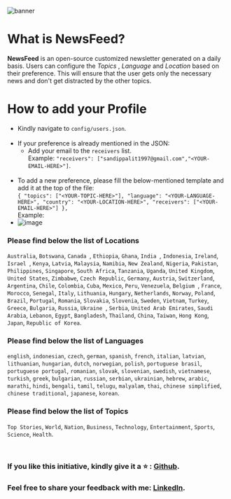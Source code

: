 ![banner](https://user-images.githubusercontent.com/48781286/220149360-f65a1cc2-3cdc-4f8a-9480-f2b799e138fe.jpg)

# What is NewsFeed?

**NewsFeed** is an open-source customized newsletter generated on a daily basis. Users can configure the _Topics_ , _Language_ and _Location_ based on their preference. This will ensure that the user gets only the necessary news and don't get distracted by the other topics.

# How to add your Profile

- Kindly navigate to `config/users.json`.<br><br>
- If your preference is already mentioned in the JSON:<br>
  - Add your email to the `receivers` list. <br> Example: `"receivers": ["sandippalit1997@gmail.com","<YOUR-EMAIL-HERE>"]`.<br><br>
- To add a new preference, please fill the below-mentioned template and add it at the top of the file:
  <br>`{
      "topics": ["<YOUR-TOPIC-HERE>"],
      "language": "<YOUR-LANGUAGE-HERE>",
      "country": "<YOUR-LOCATION-HERE>",
      "receivers": ["<YOUR-EMAIL-HERE>"]
    },`  <br> Example: 
- ![image](https://user-images.githubusercontent.com/48781286/220149183-abd04f8b-37d2-482a-bf11-b3a2e16a672a.png)


### Please find below the list of Locations

`Australia`, `Botswana`, `Canada `, `Ethiopia`, `Ghana`, `India `, `Indonesia`, `Ireland`, `Israel `, `Kenya`, `Latvia`,
 `Malaysia`, `Namibia`, `New Zealand`, `Nigeria`, `Pakistan`, `Philippines`, `Singapore`, `South Africa`, `Tanzania`, `Uganda`, 
 `United Kingdom`, `United States`, `Zimbabwe`, `Czech Republic`, `Germany`, `Austria`, `Switzerland`, `Argentina`, `Chile`,
 `Colombia`, `Cuba`, `Mexico`, `Peru`, `Venezuela`, `Belgium `, `France`, `Morocco`, `Senegal`, `Italy`, `Lithuania`, 
 `Hungary`, `Netherlands`, `Norway`, `Poland`, `Brazil`, `Portugal`, `Romania`, `Slovakia`, `Slovenia`, `Sweden`, `Vietnam`,
 `Turkey`, `Greece`, `Bulgaria`, `Russia`, `Ukraine `, `Serbia`, `United Arab Emirates`, `Saudi Arabia`, `Lebanon`, `Egypt`,
 `Bangladesh`, `Thailand`, `China`, `Taiwan`, `Hong Kong`, `Japan`, `Republic of Korea`.

### Please find below the list of Languages

`english`, `indonesian`, `czech`, `german`, `spanish`, `french`, `italian`, `latvian`, `lithuanian`, `hungarian`, `dutch`, 
`norwegian`, `polish`, `portuguese brasil`, `portuguese portugal`, `romanian`, `slovak`, `slovenian`, `swedish`, `vietnamese`, 
`turkish`, `greek`, `bulgarian`, `russian`, `serbian`, `ukrainian`, `hebrew`, `arabic`, `marathi`, `hindi`, `bengali`, `tamil`, 
`telugu`, `malyalam`, `thai`, `chinese simplified`, `chinese traditional`, `japanese`, `korean`.

### Please find below the list of Topics

`Top Stories`, `World`, `Nation`, `Business`, `Technology`, `Entertainment`, `Sports`, `Science`, `Health`.

<br>

### If you like this initiative, kindly give it a ⭐ : <a href='https://github.com/SandipPalit/NewsFeed/'>Github</a>.
### Feel free to share your feedback with me: <a href='https://www.linkedin.com/in/sandip-palit/'>LinkedIn</a>.</i>
